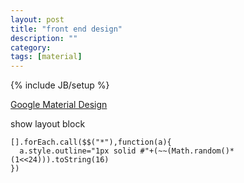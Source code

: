 ```yaml
---
layout: post
title: "front end design"
description: ""
category:
tags: [material]
---
```

{% include JB/setup %}

[Google Material Design](https://wcc723.gitbooks.io/google_design_translate/content/material-design-introduction.html)


show layout block
```
[].forEach.call($$("*"),function(a){
  a.style.outline="1px solid #"+(~~(Math.random()*(1<<24))).toString(16)
})
```

